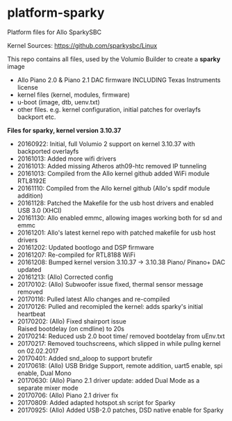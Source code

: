 # platform-sparky
Platform files for Allo SparkySBC

Kernel Sources: https://github.com/sparkysbc/Linux

This repo contains all files, used by the Volumio Builder to create a **sparky** image

- Allo Piano 2.0 & Piano 2.1 DAC firmware INCLUDING Texas Instruments license
- kernel files (kernel, modules, firmware)
- u-boot (image, dtb, uenv.txt)
- other files. e.g. kernel configuration, initial patches for overlayfs backport etc.


**Files for sparky, kernel version 3.10.37**
- 20160922: Initial, full Volumio 2 support on kernel 3.10.37 with backported overlayfs
- 20161013: Added more wifi drivers
- 20161013: Added missing Atheros ath09-htc
            removed IP tunneling
- 20161013: Compiled from the Allo kernel github
            added WiFi module RTL8192E
- 20161110: Compiled from the Allo kernel github
	    (Allo's spdif module addition)
- 20161128: Patched the Makefile for the usb host drivers and enabled USB 3.0 (XHCI)
- 20161130: Allo enabled emmc, allowing images working both for sd and emmc	    
- 20161201: Allo's latest kernel repo with patched makefile for usb host drivers
- 20161202: Updated bootlogo and DSP firmware
- 20161207: Re-compiled for RTL8188 WiFi
- 20161208: Bumped kernel version 3.10.37 -> 3.10.38
	    Piano/ Pinano+ DAC updated 
- 20161213: (Allo) Corrected config
- 20170102: (Allo) Subwoofer issue fixed, thermal sensor message removed  
- 20170116: Pulled latest Allo changes and re-compiled  
- 20170126: Pulled and recomipled the kernel: adds sparky's initial heartbeat
- 20170202: (Allo) Fixed shairport issue  
            Raised bootdelay (on cmdline) to 20s
- 20170214: Reduced usb 2.0 boot time/ removed bootdelay from uEnv.txt
- 20170217: Removed touchscreens, which slipped in while pullng kernel on 02.02.2017
- 20170401: Added snd_aloop to support brutefir  
- 20170618: (Allo) USB Bridge Support, remote addition, uart5 enable, spi enable, Dual Mono  
- 20170630: (Allo) Piano 2.1 driver update: added Dual Mode as a separate mixer mode
- 20170706: (Allo) Piano 2.1 driver fix  
- 20170809: Added adapted hotspot.sh script for Sparky  
- 20170925: (Allo) Added USB-2.0 patches, DSD native enable for Sparky

